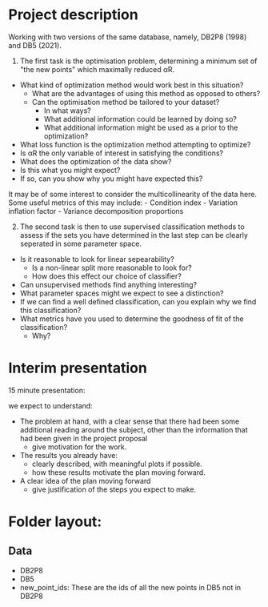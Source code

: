 # Project description

Working with two versions of the same database, namely, DB2P8 (1998) and DB5 (2021).

1) The first task is the optimisation problem, determining a minimum set of "the new points" which maximally reduced αR.

- What kind of optimization method would work best in this situation?
	- What are the advantages of using this method as opposed to others?
	- Can the optimisation method be tailored to your dataset?
		- In what ways?
		- What additional information could be learned by doing so?
		- What additional information might be used as a prior to the optimization?
- What loss function is the optimization method attempting to optimize?
- Is αR the only variable of interest in satisfying the conditions?
- What does the optimization of the data show?
- Is this what you might expect?
- If so, can you show why you might have expected this?

It may be of some interest to consider the multicollinearity of the data here.
Some useful metrics of this may include:
	- Condition index
	- Variation inflation factor
	- Variance decomposition proportions

2) The second task is then to use supervised classification methods to assess if the sets you have determined in the last step can be clearly seperated in some parameter space.

- Is it reasonable to look for linear sepearability?
	- Is a non-linear split more reasonable to look for?
	- How does this effect our choice of classifier?
- Can unsupervised methods find anything interesting?
- What parameter spaces might we expect to see a distinction?
- If we can find a well defined classification, can you explain why we find this classification?
- What metrics have you used to determine the goodness of fit of the classification?
	- Why?

# Interim presentation

15 minute presentation:

we expect to understand:
- The problem at hand, with a clear sense that there had been some additional reading around the subject, other than the information that had been given in the project proposal
	- give motivation for the work.
- The results you already have:
	- clearly described, with meaningful plots if possible.
	- how these results motivate the plan moving forward.
- A clear idea of the plan moving forward
	- give justification of the steps you expect to make.
	
# Folder layout:

## Data

- DB2P8
- DB5
- new_point_ids:
	These are the ids of all the new points in DB5 not in DB2P8



